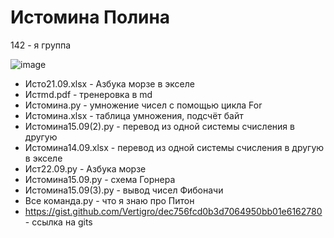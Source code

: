 # Истомина Полина
142 - я группа 

![image](https://user-images.githubusercontent.com/114555035/192938390-865cfa8a-a79f-49b9-8593-b8bee6a7e57a.png)

- Исто21.09.xlsx - Азбука морзе в экселе
- Истmd.pdf - тренеровка в md
- Истомина.py - умножение чисел с помощью цикла For
- Истомина.xlsx - таблица умножения, подсчёт байт
- Истомина15.09(2).py - перевод из одной системы счисления в другую 
- Истомина14.09.xlsx - перевод из одной системы счисления в другую в экселе 
- Ист22.09.py - Азбука морзе 
- Истомина15.09.py - схема Горнера
- Истомина15.09(3).py - вывод чисел Фибоначи
- Все команда.py - что я знаю про Питон
- https://gist.github.com/Vertigro/dec756fcd0b3d7064950bb01e6162780 - ссылка на gits
